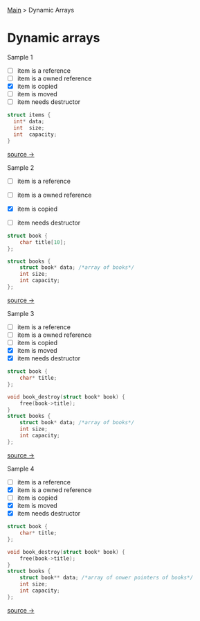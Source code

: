 
[Main](README.md) > Dynamic Arrays

# Dynamic arrays

Sample 1

* [ ] item is a reference
* [ ] item is a owned  reference
* [x] item is copied
* [ ] item is moved
* [ ] item needs destructor

```c
struct items {
  int* data;
  int  size;
  int  capacity;
}
```
[source → ](array1.md)

Sample 2

* [ ] item is a reference
* [ ] item is a owned  reference
* [x] item is copied
* [ ] item needs destructor


```c
struct book {
    char title[10];
};

struct books {
    struct book* data; /*array of books*/
    int size;
    int capacity;
};

```
[source → ](array2.md)

Sample 3

* [ ] item is a reference
* [ ] item is a owned  reference
* [ ] item is copied
* [x] item is moved
* [x] item needs destructor

```c
struct book {
    char* title;
};

void book_destroy(struct book* book) {
    free(book->title);
}
struct books {
    struct book* data; /*array of books*/
    int size;
    int capacity;
};
```
[source → ](array3.md)


Sample 4 

* [ ] item is a reference
* [x] item is a owned  reference
* [ ] item is copied
* [x] item is moved
* [x] item needs destructor

```c
struct book {
    char* title;
};

void book_destroy(struct book* book) {
    free(book->title);
}
struct books {
    struct book** data; /*array of onwer pointers of books*/
    int size;
    int capacity;
};
```
[source → ](array4.md)

